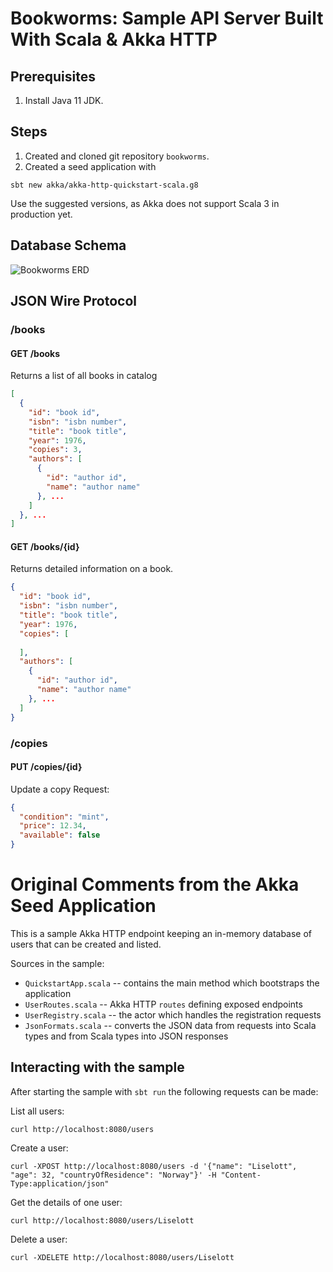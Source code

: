 # Bookworms: Sample API Server Built With Scala & Akka HTTP

## Prerequisites
1. Install Java 11 JDK.
## Steps
1. Created and cloned git repository `bookworms`.
2. Created a seed application with 
```
sbt new akka/akka-http-quickstart-scala.g8
```
Use the suggested versions, as Akka does not support Scala 3 in production yet.

## Database Schema
![Bookworms ERD](Bookworms%20ERD.png)

## JSON Wire Protocol
### /books
#### GET /books
Returns a list of all books in catalog
```json
[
  {
    "id": "book id",
    "isbn": "isbn number",
    "title": "book title",
    "year": 1976,
    "copies": 3,
    "authors": [
      {
        "id": "author id",
        "name": "author name"
      }, ...
    ]
  }, ...
]
```

#### GET /books/{id}
Returns detailed information on a book.
```json
{
  "id": "book id",
  "isbn": "isbn number",
  "title": "book title",
  "year": 1976,
  "copies": [
    
  ],
  "authors": [
    {
      "id": "author id",
      "name": "author name"
    }, ...
  ]
}
```

### /copies

#### PUT /copies/{id}
Update a copy
Request:
```json
{
  "condition": "mint",
  "price": 12.34,
  "available": false
}
```

# Original Comments from the Akka Seed Application
This is a sample Akka HTTP endpoint keeping an in-memory database of users that can be created and listed.

Sources in the sample:

* `QuickstartApp.scala` -- contains the main method which bootstraps the application
* `UserRoutes.scala` -- Akka HTTP `routes` defining exposed endpoints
* `UserRegistry.scala` -- the actor which handles the registration requests
* `JsonFormats.scala` -- converts the JSON data from requests into Scala types and from Scala types into JSON responses

## Interacting with the sample

After starting the sample with `sbt run` the following requests can be made:

List all users:

    curl http://localhost:8080/users

Create a user:

    curl -XPOST http://localhost:8080/users -d '{"name": "Liselott", "age": 32, "countryOfResidence": "Norway"}' -H "Content-Type:application/json"

Get the details of one user:

    curl http://localhost:8080/users/Liselott

Delete a user:

    curl -XDELETE http://localhost:8080/users/Liselott